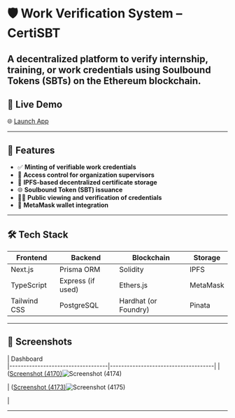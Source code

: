 # 🛡️ Work Verification System – CertiSBT

A decentralized platform to verify internship, training, or work credentials using **Soulbound Tokens (SBTs)** on the Ethereum blockchain.
---

## 🔗 Live Demo
🌐 [Launch App](https://certi-sbt.vercel.app)

---

## 🚀 Features

- ✅ **Minting of verifiable work credentials**
- 🔐 **Access control for organization supervisors**
- 🧾 **IPFS-based decentralized certificate storage**
- 🌐 **Soulbound Token (SBT) issuance**
- 👨‍🎓 **Public viewing and verification of credentials**
- 🔗 **MetaMask wallet integration**

---

## 🛠️ Tech Stack

| Frontend      | Backend       | Blockchain    | Storage     |
|---------------|---------------|---------------|-------------|
| Next.js       | Prisma ORM    | Solidity      | IPFS        |
| TypeScript    | Express (if used) | Ethers.js     | MetaMask    |
| Tailwind CSS  | PostgreSQL    | Hardhat (or Foundry) | Pinata      |

---

## 📸 Screenshots

| Dashboard                      
|-----------------------------------|-------------------------------------|
| ([Screenshot (4170)](https://github.com/user-attachments/assets/45712ba0-d35f-45e2-ab75-7d1de6ed4321)![Screenshot (4174)](https://github.com/user-attachments/assets/9f3199d0-3ecc-403c-b340-cab9fbc72cba)

 | ([Screenshot (4173)](https://github.com/user-attachments/assets/c3f7a4c0-8f65-46f9-9120-ddc7de27c8a5)![Screenshot (4175)](https://github.com/user-attachments/assets/15f537d2-0905-447f-9ab3-7641f7f836b0)

 |

---

